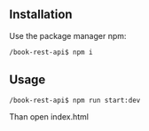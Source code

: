 ## Installation

Use the package manager npm:

```bash
/book-rest-api$ npm i
```

## Usage

```bash
/book-rest-api$ npm run start:dev
```

Than open index.html
